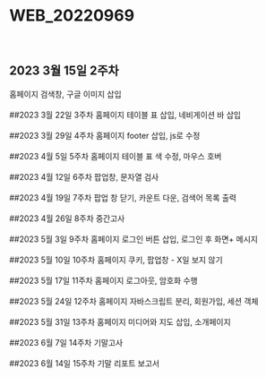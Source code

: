 # WEB_20220969
 <br>
<h2>2023 3월 15일 2주차</h2> 홈페이지 검색창, 구글 이미지 삽입
 <br>
  <br>
##2023 3월 22일 3주차 홈페이지 테이블 표 삽입, 네비게이션 바 삽입
  <br>
   <br>
##2023 3월 29일 4주차 홈페이지 footer 삽입, js로 수정
  <br>
   <br>
##2023 4월 5일 5주차 홈페이지 테이블 표 색 수정, 마우스 호버
  <br>
   <br>
##2023 4월 12일 6주차 팝업창, 문자열 검사
  <br>
   <br>
##2023 4월 19일 7주차 팝업 창 닫기, 카운트 다운, 검색어 목록 출력
  <br>
   <br>
##2023 4월 26일 8주차 중간고사
  <br>
   <br>
##2023 5월 3일 9주차 홈페이지 로그인 버튼 삽입, 로그인 후 화면+ 메시지
  <br> <br>
##2023 5월 10일 10주차 홈페이지 쿠키, 팝업창 - X일 보지 않기
  <br> <br>
##2023 5월 17일 11주차 홈페이지 로그아웃, 암호화 수행
  <br> <br>
##2023 5월 24일 12주차 홈페이지 자바스크립트 분리, 회원가입, 세션 객체
  <br> <br>
##2023 5월 31일 13주차 홈페이지 미디어와 지도 삽입, 소개페이지
  <br> <br>
##2023 6월 7일 14주차 기말고사
  <br> <br>
##2023 6월 14일 15주차 기말 리포트 보고서
 </div>
